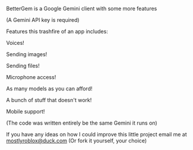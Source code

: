 BetterGem is a Google Gemini client with some more features

(A Gemini API key is required)



Features this trashfire of an app includes:

Voices!

Sending images!

Sending files!

Microphone access!

As many models as you can afford!

A bunch of stuff that doesn't work!

Mobile support!


(The code was written entirely be the same Gemini it runs on)

If you have any ideas on how I could improve this little project email me at mostlyroblox@duck.com 
(Or fork it yourself, your choice)
